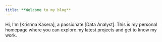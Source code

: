 ```yaml
---
title: **Welcome to my blog**
---
```

Hi, I'm [Krishna Kasera], a passionate [Data Analyst]. This is my personal homepage where you can explore my latest projects and get to know my work.
